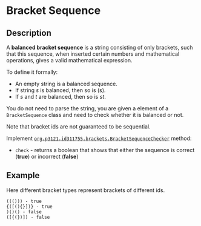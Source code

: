 # Bracket Sequence

## Description
A **balanced bracket sequence** is a string consisting of only brackets, such that this sequence, when inserted certain numbers and mathematical operations, gives a valid mathematical expression. 

To define it formally:
- An empty string is a balanced sequence.
- If string *s* is balanced, then so is (s).
- If *s* and *t* are balanced, then so is *st*.

You do not need to parse the string, you are given a element of a `BracketSequence` class and need to check whether it is balanced or not.

Note that bracket ids are not guaranteed to be sequential.

Implement [`org.p3121.id311755.brackets.BracketSequenceChecker`](src/main/java/org/p3121/id311755/brackets/BracketSequenceChecker.java) method:
- `check` - returns a boolean that shows that either the sequence is correct (**true**) or incorrect (**false**)
  
## Example

Here different bracket types represent brackets of different ids.

```
((())) - true
{([(){}])} - true
)()() - false
([{(})]) - false
```
